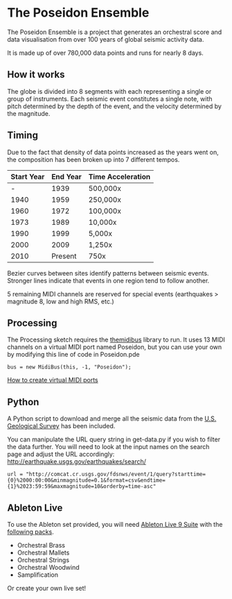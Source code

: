 # The Poseidon Ensemble

The Poseidon Ensemble is a project that generates an orchestral score and data visualisation from over 100 years of global seismic activity data. 

It is made up of over 780,000 data points and runs for nearly 8 days.

## How it works

The globe is divided into 8 segments with each representing a single or group of instruments. Each seismic event constitutes a single note, with pitch determined by the depth of the event, and the velocity determined by the magnitude.

## Timing

Due to the fact that density of data points increased as the years went on, the composition has been broken up into 7 different tempos.

| Start Year | End Year | Time Acceleration |
|------------|----------|-------------------|
| -          | 1939     |          500,000x |
| 1940       | 1959     |          250,000x |
| 1960       | 1972     |          100,000x |
| 1973       | 1989     |           10,000x |
| 1990       | 1999     |            5,000x |
| 2000       | 2009     |            1,250x |
| 2010       | Present  |              750x |

Bezier curves between sites identify patterns between seismic events. Stronger lines indicate that events in one region tend to follow another.

5 remaining MIDI channels are reserved for special events (earthquakes > magnitude 8, low and high RMS, etc.)

## Processing

The Processing sketch requires the [themidibus](https://github.com/sparks/themidibus) library to run. It uses 13 MIDI channels on a virtual MIDI port named Poseidon, but you can use your own by modifying this line of code in Poseidon.pde

```
bus = new MidiBus(this, -1, "Poseidon");
```

[How to create virtual MIDI ports](https://www.ableton.com/en/articles/using-virtual-MIDI-buses-live/)

## Python

A Python script to download and merge all the seismic data from the [U.S. Geological Survey](http://earthquake.usgs.gov/earthquakes/search/) has been included. 

You can  manipulate the URL query string in get-data.py if you wish to filter the data further. You will need to look at the input names on the search page and adjust the URL accordingly: http://earthquake.usgs.gov/earthquakes/search/

```
url = "http://comcat.cr.usgs.gov/fdsnws/event/1/query?starttime={0}%2000:00:00&minmagnitude=0.1&format=csv&endtime={1}%2023:59:59&maxmagnitude=10&orderby=time-asc"
```

## Ableton Live

To use the Ableton set provided, you will need [Ableton Live 9 Suite](https://www.ableton.com/en/live/new-in-9/) with the [following packs](https://www.ableton.com/en/packs/#?genres=orchestral). 
* Orchestral Brass
* Orchestral Mallets
* Orchestral Strings
* Orchestral Woodwind
* Samplification

Or create your own live set!